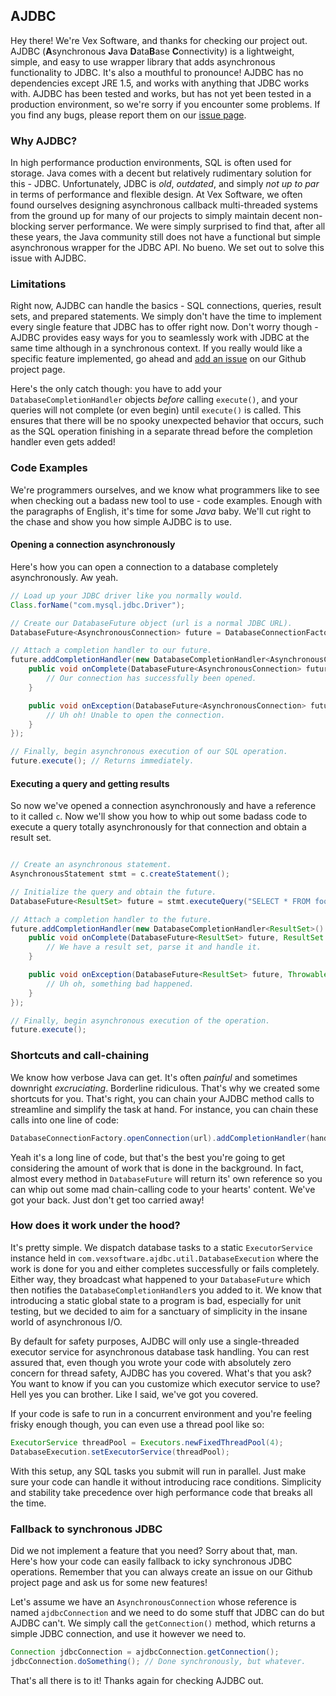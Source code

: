 ## AJDBC
Hey there! We're Vex Software, and thanks for checking our project out. AJDBC (**A**synchronous **J**ava **D**ata**B**ase **C**onnectivity) is a lightweight, simple, and easy to use wrapper library that adds asynchronous functionality to JDBC. It's also a mouthful to pronounce! AJDBC has no dependencies except JRE 1.5, and works with anything that JDBC works with. AJDBC has been tested and works, but has not yet been tested in a production environment, so we're sorry if you encounter some problems. If you find any bugs, please report them on our [issue page](https://github.com/vexsoftware/ajdbc/issues).

### Why AJDBC?
In high performance production environments, SQL is often used for storage. Java comes with a decent but relatively rudimentary solution for this - JDBC. Unfortunately, JDBC is _old_, _outdated_, and simply _not up to par_ in terms of performance and flexible design. At Vex Software, we often found ourselves designing asynchronous callback multi-threaded systems from the ground up for many of our projects to simply maintain decent non-blocking server performance. We were simply surprised to find that, after all these years, the Java community still does not have a functional but simple asynchronous wrapper for the JDBC API. No bueno. We set out to solve this issue with AJDBC.

### Limitations
Right now, AJDBC can handle the basics - SQL connections, queries, result sets, and prepared statements. We simply don't have the time to implement every single feature that JDBC has to offer right now. Don't worry though - AJDBC provides easy ways for you to seamlessly work with JDBC at the same time although in a synchronous context. If you really would like a specific feature implemented, go ahead and [add an issue](https://github.com/vexsoftware/ajdbc/issues) on our Github project page.

Here's the only catch though: you have to add your ```DatabaseCompletionHandler``` objects _before_ calling ```execute()```, and your queries will not complete (or even begin) until ```execute()``` is called. This ensures that there will be no spooky unexpected behavior that occurs, such as the SQL operation finishing in a separate thread before the completion handler even gets added!

### Code Examples
We're programmers ourselves, and we know what programmers like to see when checking out a badass new tool to use - code examples. Enough with the paragraphs of English, it's time for some _Java_ baby. We'll cut right to the chase and show you how simple AJDBC is to use.

#### Opening a connection asynchronously
Here's how you can open a connection to a database completely asynchronously. Aw yeah.
```java
// Load up your JDBC driver like you normally would.
Class.forName("com.mysql.jdbc.Driver");

// Create our DatabaseFuture object (url is a normal JDBC URL).
DatabaseFuture<AsynchronousConnection> future = DatabaseConnectionFactory.openConnection(url);

// Attach a completion handler to our future.
future.addCompletionHandler(new DatabaseCompletionHandler<AsynchronousConnection>() {
    public void onComplete(DatabaseFuture<AsynchronousConnection> future, AsynchronousConnection c) {
        // Our connection has successfully been opened.
    }

    public void onException(DatabaseFuture<AsynchronousConnection> future, Throwable cause) {
        // Uh oh! Unable to open the connection.
    }
});

// Finally, begin asynchronous execution of our SQL operation.
future.execute(); // Returns immediately.
```

#### Executing a query and getting results
So now we've opened a connection asynchronously and have a reference to it called ```c```. Now we'll show you how to whip out some badass code to execute a query totally asynchronously for that connection and obtain a result set.
```java

// Create an asynchronous statement.
AsynchronousStatement stmt = c.createStatement();

// Initialize the query and obtain the future.
DatabaseFuture<ResultSet> future = stmt.executeQuery("SELECT * FROM foo WHERE bar = 'foobar'");

// Attach a completion handler to the future.
future.addCompletionHandler(new DatabaseCompletionHandler<ResultSet>() {
    public void onComplete(DatabaseFuture<ResultSet> future, ResultSet results) {
        // We have a result set, parse it and handle it.
    }

    public void onException(DatabaseFuture<ResultSet> future, Throwable cause) {
        // Uh oh, something bad happened.
    }
});

// Finally, begin asynchronous execution of the operation.
future.execute();
```

### Shortcuts and call-chaining
We know how verbose Java can get. It's often _painful_ and sometimes downright _excruciating_. Borderline ridiculous. That's why we created some shortcuts for you. That's right, you can chain your AJDBC method calls to streamline and simplify the task at hand. For instance, you can chain these calls into one line of code:
```java
DatabaseConnectionFactory.openConnection(url).addCompletionHandler(handler).execute();
```
Yeah it's a long line of code, but that's the best you're going to get considering the amount of work that is done in the background. In fact, almost every method in ```DatabaseFuture``` will return its' own reference so you can whip out some mad chain-calling code to your hearts' content. We've got your back. Just don't get too carried away!

### How does it work under the hood?
It's pretty simple. We dispatch database tasks to a static ```ExecutorService``` instance held in ```com.vexsoftware.ajdbc.util.DatabaseExecution``` where the work is done for you and either completes successfully or fails completely. Either way, they broadcast what happened to your ```DatabaseFuture``` which then notifies the ```DatabaseCompletionHandler```s you added to it. We know that introducing a static global state to a program is bad, especially for unit testing, but we decided to aim for a sanctuary of simplicity in the insane world of asynchronous I/O.

By default for safety purposes, AJDBC will only use a single-threaded executor service for asynchronous database task handling. You can rest assured that, even though you wrote your code with absolutely zero concern for thread safety, AJDBC has you covered. What's that you ask? You want to know if you can you customize which executor service to use? Hell yes you can brother. Like I said, we've got you covered.

 If your code is safe to run in a concurrent environment and you're feeling frisky enough though, you can even use a thread pool like so:
```java
ExecutorService threadPool = Executors.newFixedThreadPool(4);
DatabaseExecution.setExecutorService(threadPool);
```
With this setup, any SQL tasks you submit will run in parallel. Just make sure your code can handle it without introducing race conditions. Simplicity and stability take precedence over high performance code that breaks all the time.

### Fallback to synchronous JDBC
Did we not implement a feature that you need? Sorry about that, man. Here's how your code can easily fallback to icky synchronous JDBC operations. Remember that you can always create an issue on our Github project page and ask us for some new features!

Let's assume we have an ```AsynchronousConnection``` whose reference is named ```ajdbcConnection``` and we need to do some stuff that JDBC can do but AJDBC can't. We simply call the ```getConnection()``` method, which returns a simple JDBC connection, and use it however we need to.
```java
Connection jdbcConnection = ajdbcConnection.getConnection();
jdbcConnection.doSomething(); // Done synchronously, but whatever.
```

That's all there is to it! Thanks again for checking AJDBC out.